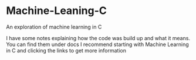 # Machine-Leaning-C

An exploration of machine learning in C

I have some notes explaining how the code was build up and what it means. You can find them under docs I recommend starting with Machine Learning in C and clicking the links to get more information
